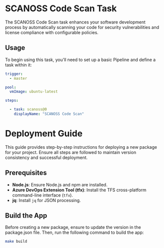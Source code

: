 # SCANOSS Code Scan Task
The SCANOSS Code Scan task enhances your software development process by automatically scanning your code for security vulnerabilities and license compliance with configurable policies.

## Usage

To begin using this task, you'll need to set up a basic Pipeline and define a task within it:

```yaml
trigger:
  - master

pool:
  vmImage: ubuntu-latest

steps:

  - task: scanoss@0
    displayName: "SCANOSS Code Scan"
```


# Deployment Guide

This guide provides step-by-step instructions for deploying a new package for your project. Ensure all steps are followed to maintain version consistency and successful deployment.

## Prerequisites

- **Node.js**: Ensure Node.js and npm are installed.
- **Azure DevOps Extension Tool (tfx)**: Install the TFS cross-platform command-line interface (`tfx`).
- **jq**: Install `jq` for JSON processing.

## Build the App
Before creating a new package, ensure to update the version in the package.json file. Then, run the following command to build the app:

``` bash
make build
```

